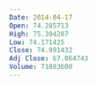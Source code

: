 ```yaml
---
Date: 2014-04-17
Open: 74.285713
High: 75.394287
Low: 74.171425
Close: 74.991432
Adj Close: 67.064743
Volume: 71083600
---
```


